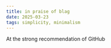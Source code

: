 ```yaml
---
title: in praise of blag
date: 2025-03-23
tags: simplicity, minimalism
---
```


At the strong recommendation of GitHub
